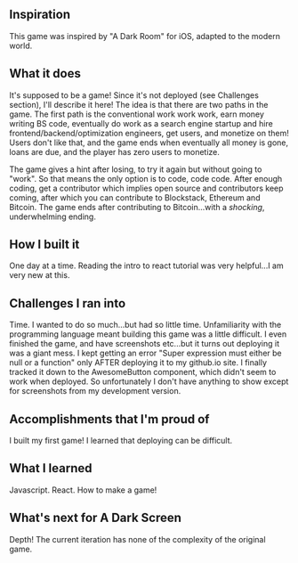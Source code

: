 ## Inspiration
This game was inspired by "A Dark Room" for iOS, adapted to the modern world. 

## What it does
It's supposed to be a game! Since it's not deployed (see Challenges section), I'll describe it here! The idea is that there are two paths in the game. The first path is the conventional work work work, earn money writing BS code, eventually do work as a search engine startup and hire frontend/backend/optimization engineers, get users, and monetize on them! Users don't like that, and the game ends when eventually all money is gone, loans are due, and the player has zero users to monetize. 

The game gives a hint after losing, to try it again but without going to "work". So that means the only option is to code, code code. After enough coding, get a contributor which implies open source and contributors keep coming, after which you can contribute to Blockstack, Ethereum and Bitcoin. The game ends after contributing to Bitcoin...with a *shocking*, underwhelming ending.

## How I built it
One day at a time. Reading the intro to react tutorial was very helpful...I am very new at this.

## Challenges I ran into
Time. I wanted to do so much...but had so little time.
Unfamiliarity with the programming language meant building this game was a little difficult.
I even finished the game, and have screenshots etc...but it turns out deploying it was a giant mess. 
I kept getting an error "Super expression must either be null or a function" only AFTER deploying it to my github.io site. I finally tracked it down to the AwesomeButton component, which didn't seem to work when deployed. So unfortunately I don't have anything to show except for screenshots from my development version.

## Accomplishments that I'm proud of
I built my first game! I learned that deploying can be difficult.

## What I learned
Javascript. React. How to make a game!

## What's next for A Dark Screen
Depth! The current iteration has none of the complexity of the original game. 
